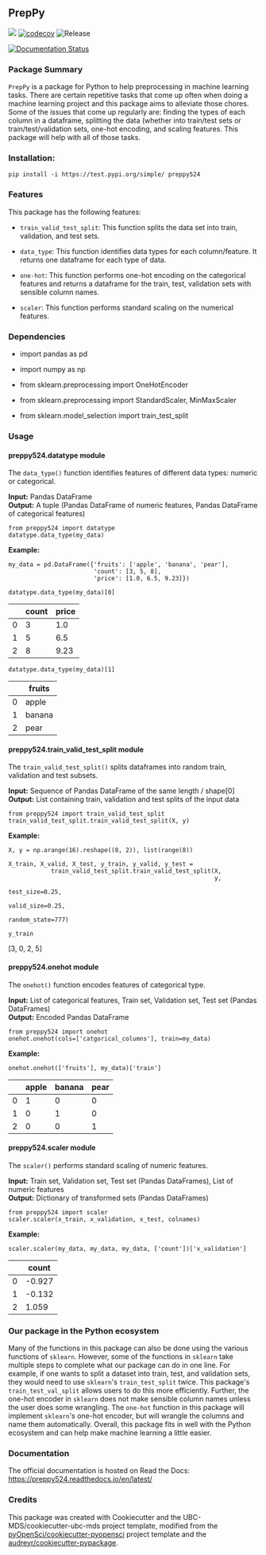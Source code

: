 ## PrepPy

![](https://github.com/UBC-MDS/PrepPy/workflows/build/badge.svg) [![codecov](https://codecov.io/gh/UBC-MDS/PrepPy/branch/master/graph/badge.svg)](https://codecov.io/gh/UBC-MDS/PrepPy) ![Release](https://github.com/UBC-MDS/PrepPy/workflows/Release/badge.svg)

[![Documentation Status](https://readthedocs.org/projects/preppy524/badge/?version=latest)](https://preppy524.readthedocs.io/en/latest/?badge=latest)

### Package Summary

`PrepPy` is a package for Python to help preprocessing in machine learning tasks.
There are certain repetitive tasks  that come up often when doing a machine learning project and this package aims to alleviate those chores.
Some of the issues that come up regularly are: finding the types of each column in a dataframe, splitting the data (whether into train/test sets or train/test/validation sets, one-hot encoding,  and scaling features.
This package will help with all of those tasks.

### Installation:

```
pip install -i https://test.pypi.org/simple/ preppy524
```

### Features

This package has the following features:

- `train_valid_test_split`: This function splits the data set into train, validation, and test sets.

- `data_type`: This function identifies data types for each column/feature. It returns one dataframe for each type of data.

- `one-hot`: This function performs one-hot encoding on the categorical features and returns a dataframe for the train, test, validation sets with sensible column names.

- `scaler`: This function performs standard scaling on the numerical features. 



### Dependencies

- import pandas as pd

- import numpy as np

- from sklearn.preprocessing import OneHotEncoder

- from sklearn.preprocessing import StandardScaler, MinMaxScaler

- from sklearn.model_selection import train_test_split


### Usage

#### preppy524.datatype module
The `data_type()` function identifies features of different data types: numeric or categorical.  

__Input:__ Pandas DataFrame  
__Output:__ A tuple (Pandas DataFrame of numeric features, Pandas DataFrame of categorical features)

```
from preppy524 import datatype  
datatype.data_type(my_data)
```

**Example:**  

```
my_data = pd.DataFrame({'fruits': ['apple', 'banana', 'pear'],
                        'count': [3, 5, 8],
                        'price': [1.0, 6.5, 9.23]})
```

`datatype.data_type(my_data)[0]`

|  |count| price |
|---|----|----|
| 0 |     3 |   1.0 |
| 1 |     5 |   6.5 |
| 2 |     8 |  9.23 |

`datatype.data_type(my_data)[1]`

|  | fruits |
|---|--------|
| 0 | apple |
| 1 | banana |
| 2 | pear |

#### preppy524.train_valid_test_split module
The `train_valid_test_split()` splits dataframes into random train, validation and test subsets.

__Input:__ Sequence of Pandas DataFrame of the same length / shape[0]  
__Output:__ List containing train, validation and test splits of the input data

```
from preppy524 import train_valid_test_split  
train_valid_test_split.train_valid_test_split(X, y)
```

**Example:** 

```
X, y = np.arange(16).reshape((8, 2)), list(range(8))

X_train, X_valid, X_test, y_train, y_valid, y_test =
            train_valid_test_split.train_valid_test_split(X,
                                                          y,
                                                          test_size=0.25,
                                                          valid_size=0.25,
                                                          random_state=777)
                                                          
y_train
```

[3, 0, 2, 5]

#### preppy524.onehot module
The `onehot()` function encodes features of categorical type.

__Input:__ List of categorical features, Train set, Validation set, Test set (Pandas DataFrames)  
__Output:__ Encoded Pandas DataFrame

```
from preppy524 import onehot
onehot.onehot(cols=['catgorical_columns'], train=my_data)
```

**Example:** 

`onehot.onehot(['fruits'], my_data)['train']`

|  | apple | banana | pear |
|---|-------|--------|------|
| 0 | 1 | 0 | 0 |
| 1 | 0 | 1 | 0 |
| 2 | 0 | 0 | 1 |

#### preppy524.scaler module
The `scaler()` performs standard scaling of numeric features.

__Input:__ Train set, Validation set, Test set (Pandas DataFrames), List of numeric features  
__Output:__ Dictionary of transformed sets (Pandas DataFrames)

```
from preppy524 import scaler
scaler.scaler(x_train, x_validation, x_test, colnames)
```

**Example:** 

`scaler.scaler(my_data, my_data, my_data, ['count'])['x_validation']`

|  | count |
|---|-------|
| 0 | -0.927 |
| 1 | -0.132 |
| 2 | 1.059 |


### Our package in the Python ecosystem

Many of the functions in this package can also be done using the various functions of `sklearn`.
However, some of the functions in `sklearn` take multiple steps to complete what our package can do in one line.
For example, if one wants to split a dataset into train, test, and validation sets, they would need to use `sklearn`'s `train_test_split` twice.
This package's `train_test_val_split` allows users to do this more efficiently.
Further, the one-hot encoder in `sklearn` does not make sensible column names unless the user does some wrangling.
The `one-hot` function in this package will implement `sklearn`'s one-hot encoder, but will wrangle the columns and name them automatically.
Overall, this package fits in well with the Python ecosystem and can help make machine learning a little easier. 


### Documentation
The official documentation is hosted on Read the Docs: <https://preppy524.readthedocs.io/en/latest/>

### Credits
This package was created with Cookiecutter and the UBC-MDS/cookiecutter-ubc-mds project template, modified from the [pyOpenSci/cookiecutter-pyopensci](https://github.com/pyOpenSci/cookiecutter-pyopensci) project template and the [audreyr/cookiecutter-pypackage](https://github.com/audreyr/cookiecutter-pypackage).
